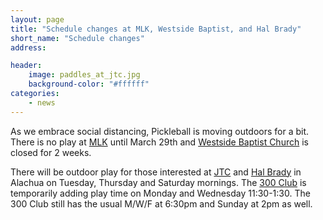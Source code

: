 ```yaml
---
layout: page
title: "Schedule changes at MLK, Westside Baptist, and Hal Brady"
short_name: "Schedule changes"
address: 

header:
    image: paddles_at_jtc.jpg
    background-color: "#ffffff"
categories:
    - news
---
```

<!--more-->

As we embrace social distancing, Pickleball is moving outdoors for a bit. There is no play at [MLK](/venues/mlk/) until March 29th and [Westside Baptist Church](/venues/westside_baptist/) is closed for 2 weeks.

There will be outdoor play for those interested at [JTC](/venues/jtc/) and [Hal Brady](/venues/halbrady/) in Alachua on Tuesday, Thursday and Saturday mornings. The [300 Club](/venues/300/) is temporarily adding play time on Monday and Wednesday 11:30-1:30. The 300 Club still has the usual M/W/F at 6:30pm and Sunday at 2pm as well.
